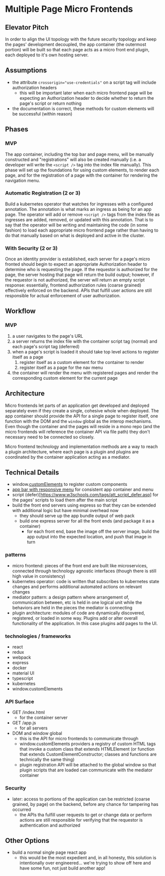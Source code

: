 # Multiple Page Micro Frontends

## Elevator Pitch

In order to align the UI topology with the future security topology and keep the pages' development decoupled, the app container (the outermost portion) will be built so that each page acts as a micro front end plugin, each deployed to it's own hosting server.

## Assumptions

- the attribute `crossorigin="use-credentials"` on a script tag will include authorization headers
  - this will be important later when each micro frontend page will be expecting an Authorization header to decide whether to return the page's script or return nothing
- the documentation is correct, these methods for custom elements will be successful (within reason)

## Phases

### MVP

The app container, including the top bar and page menu, will be manually constructed and "registrations" will also be created manually (i.e. a developer will write the `<script />` tag into the index file manually). This phase will set up the foundations for using custom elements, to render each page, and for the registration of a page with the container for rendering the navigation menu.

### Automatic Registration (2 or 3)

Build a kubernetes operator that watches for ingresses with a configured annotation. The annotation is what marks an ingress as being for an app page. The operator will add or remove `<script />` tags from the index file as ingresses are added, removed, or updated with this annotation. That is to say that the operator will be writing and maintaining the code (in some fashion) to load each appropriate micro frontend page rather than having to do that manually based on what is deployed and active in the cluster.

### With Security (2 or 3)

Once an identity provider is established, each server for a page's micro fronted should begin to expect an appropriate Authorization header to determine who is requesting the page. If the requestor is authorized for the page, the server hosting that page will return the build output; however, if the requestor is not authorized, the server will return an empty script response: essentially, frontend authorization rules (coarse grained) effectively enforced on the backend. APIs that fulfill user actions are still responsible for actual enforcement of user authorization.

## Workflow

### MVP

1. a user navigates to the page's URL
1. a server returns the index file with the container script tag (normal) and each page's script tag (deferred)
1. when a page's script is loaded it should take top level actions to register itself as a page
   1. register itself as a custom element for the container to render
   1. register itself as a page for the nav menu
1. the container will render the menu with registered pages and render the corresponding custom element for the current page

## Architecture

Micro frontends let parts of an application get developed and deployed separately even if they create a single, cohesive whole when deployed. The app container should provide the API for a single page to register itself, one function with the DOM and the `window` global as the interop mechanisms. Even though the container and the pages will reside in a mono repo (and the micro frontends will reference the container API via file path) they don't necessary need to be connected so closely.

Micro frontend technology and implementation methods are a way to reach a plugin architecture, where each page is a plugin and plugins are coordinated by the container application acting as a mediator.

## Technical Details

- window.[customElements](https://developer.mozilla.org/en-US/docs/Web/API/Window/customElements) to register custom components
- [app bar with responsive menu](https://mui.com/material-ui/react-app-bar/#app-bar-with-responsive-menu) for consistent app container and menu
- script (defer)[https://www.w3schools.com/tags/att_script_defer.asp] for the pages' scripts to load them after the main script
- build the front end servers using express so that they can be extended with additional logic but have minimal overhead now
  - they should serve up the app bundle output of web pack
  - build one express server for all the front ends (and package it as a container)
    - for each front end, base the image off the server image, build the app output into the expected location, and push that image in turn

### patterns

- micro frontend: pieces of the front end are built like microservices, connected through technology agnostic interfaces (though there is still high value in consistency)
- kubernetes operator: code is written that subscribes to kubernetes state changes and performs additional automated actions on relevant changes
- mediator pattern: a design pattern where arrangement of, communication between, etc is held in one logical unit while the behaviors are held in the pieces the mediator is connecting
- plugin architecture: modules of code are dynamically discovered, registered, or loaded in some way. Plugins add or alter overall functionality of the application. In this case plugins add pages to the UI.

### technologies / frameworks

- react
- redux
- webpack
- express
- docker
- material UI
- typescript
- kubernetes
- window.customElements

### API Surface

- GET /index.html
  - for the container server
- GET /app.js
  - for all servers
- DOM and window global
  - this is the API for micro frontends to communicate through
  - window.customElements providers a registry of custom HTML tags that invoke a custom class that extends HTMLElement (or function that extends CustomElementConstructor; classes and functions are technically the same thing)
  - plugin registration API will be attached to the global window so that plugin scripts that are loaded can communicate with the mediator container

### Security

- later: access to portions of the application can be restricted (coarse grained, by page) on the backend, before any chance for tampering has occurred
  - the APIs tha fulfill user requests to get or change data or perform actions are still responsible for verifying that the requestor is authentication and authorized

## Other Options

- build a normal single page react app
  - this would be the most expedient and, in all honesty, this solution is intentionally over engineered... we're trying to show off here and have some fun, not just build another app!

